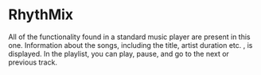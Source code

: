 # RhythMix
All of the functionality found in a standard music player are present in this one. Information about the songs, including the title, artist duration etc. , is displayed. In the playlist, you can play, pause, and go to the next or previous track.
